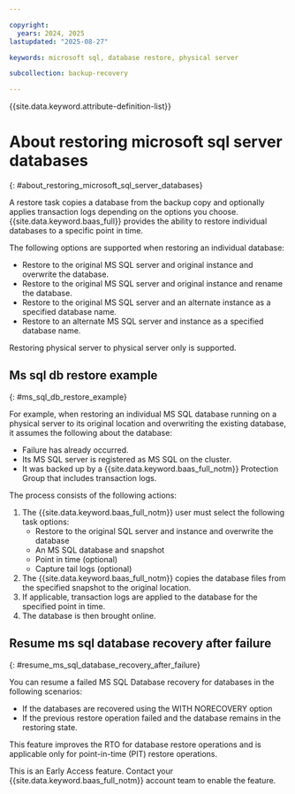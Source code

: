 ```yaml
---

copyright:
  years: 2024, 2025
lastupdated: "2025-08-27"

keywords: microsoft sql, database restore, physical server

subcollection: backup-recovery

---
```


{{site.data.keyword.attribute-definition-list}}

# About restoring microsoft sql server databases
{: #about_restoring_microsoft_sql_server_databases}

A restore task copies a database from the backup copy and optionally applies transaction logs depending on the options you choose. {{site.data.keyword.baas_full}} provides the ability to restore individual databases to a specific point in time.

The following options are supported when restoring an individual database:

*   Restore to the original MS SQL server and original instance and overwrite the database.
*   Restore to the original MS SQL server and original instance and rename the database.
*   Restore to the original MS SQL server and an alternate instance as a specified database name.
*   Restore to an alternate MS SQL server and instance as a specified database name.

Restoring physical server to physical server only is supported.

## Ms sql db restore example
{: #ms_sql_db_restore_example}

For example, when restoring an individual MS SQL database running on a physical server to its original location and overwriting the existing database, it assumes the following about the database:

*   Failure has already occurred.
*   Its MS SQL server is registered as MS SQL on the cluster.
*   It was backed up by a {{site.data.keyword.baas_full_notm}} Protection Group that includes transaction logs.

The process consists of the following actions:

1. The {{site.data.keyword.baas_full_notm}} user must select the following task options:
    *   Restore to the original SQL server and instance and overwrite the database
    *   An MS SQL database and snapshot
    *   Point in time (optional)
    *   Capture tail logs (optional)
2. The {{site.data.keyword.baas_full_notm}} copies the database files from the specified snapshot to the original location.
3. If applicable, transaction logs are applied to the database for the specified point in time.
4. The database is then brought online.

## Resume ms sql database recovery after failure
{: #resume_ms_sql_database_recovery_after_failure}

You can resume a failed MS SQL Database recovery for databases in the following scenarios:

*   If the databases are recovered using the WITH NORECOVERY option
*   If the previous restore operation failed and the database remains in the restoring state.

This feature improves the RTO for database restore operations and is applicable only for point-in-time (PIT) restore operations.

This is an Early Access feature. Contact your {{site.data.keyword.baas_full_notm}} account team to enable the feature.
